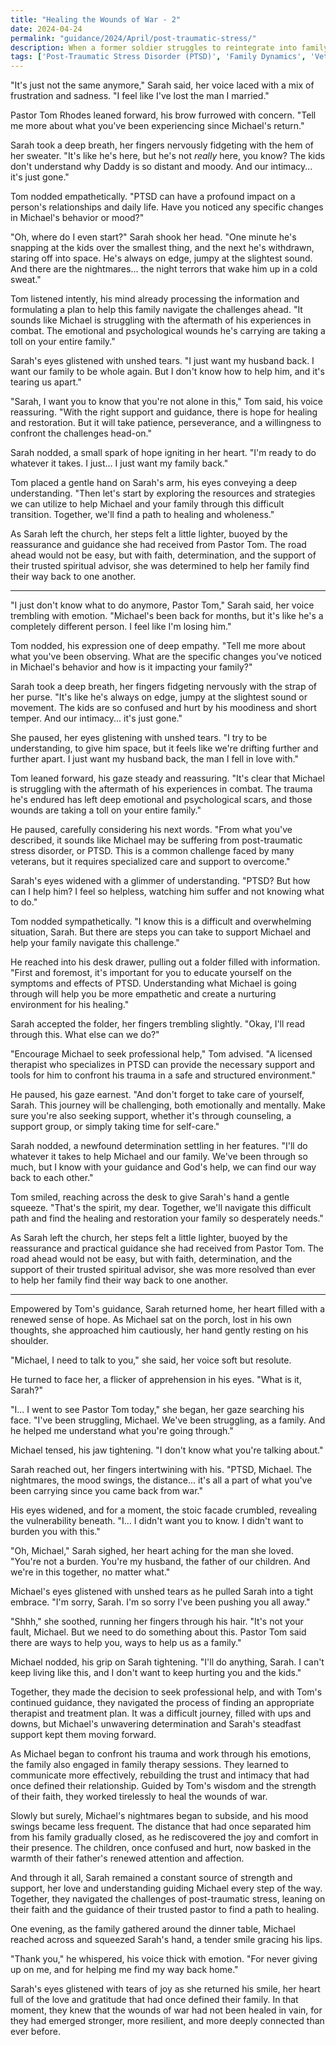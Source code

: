 ```yaml
---
title: "Healing the Wounds of War - 2"
date: 2024-04-24
permalink: "guidance/2024/April/post-traumatic-stress/"
description: When a former soldier struggles to reintegrate into family life after returning from combat, his wife seeks guidance from Pastor Tom Rhodes to help them navigate the emotional and spiritual challenges of post-traumatic stress and find a path to healing.
tags: ['Post-Traumatic Stress Disorder (PTSD)', 'Family Dynamics', 'Veteran Challenges', 'Spiritual Healing', 'Pastoral Guidance']
---
```

"It's just not the same anymore," Sarah said, her voice laced with a mix of frustration and sadness. "I feel like I've lost the man I married."

Pastor Tom Rhodes leaned forward, his brow furrowed with concern. "Tell me more about what you've been experiencing since Michael's return."

Sarah took a deep breath, her fingers nervously fidgeting with the hem of her sweater. "It's like he's here, but he's not _really_ here, you know? The kids don't understand why Daddy is so distant and moody. And our intimacy... it's just gone."

Tom nodded empathetically. "PTSD can have a profound impact on a person's relationships and daily life. Have you noticed any specific changes in Michael's behavior or mood?"

"Oh, where do I even start?" Sarah shook her head. "One minute he's snapping at the kids over the smallest thing, and the next he's withdrawn, staring off into space. He's always on edge, jumpy at the slightest sound. And there are the nightmares... the night terrors that wake him up in a cold sweat."

Tom listened intently, his mind already processing the information and formulating a plan to help this family navigate the challenges ahead. "It sounds like Michael is struggling with the aftermath of his experiences in combat. The emotional and psychological wounds he's carrying are taking a toll on your entire family."

Sarah's eyes glistened with unshed tears. "I just want my husband back. I want our family to be whole again. But I don't know how to help him, and it's tearing us apart."

"Sarah, I want you to know that you're not alone in this," Tom said, his voice reassuring. "With the right support and guidance, there is hope for healing and restoration. But it will take patience, perseverance, and a willingness to confront the challenges head-on."

Sarah nodded, a small spark of hope igniting in her heart. "I'm ready to do whatever it takes. I just... I just want my family back."

Tom placed a gentle hand on Sarah's arm, his eyes conveying a deep understanding. "Then let's start by exploring the resources and strategies we can utilize to help Michael and your family through this difficult transition. Together, we'll find a path to healing and wholeness."

As Sarah left the church, her steps felt a little lighter, buoyed by the reassurance and guidance she had received from Pastor Tom. The road ahead would not be easy, but with faith, determination, and the support of their trusted spiritual advisor, she was determined to help her family find their way back to one another.

***

"I just don't know what to do anymore, Pastor Tom," Sarah said, her voice trembling with emotion. "Michael's been back for months, but it's like he's a completely different person. I feel like I'm losing him."

Tom nodded, his expression one of deep empathy. "Tell me more about what you've been observing. What are the specific changes you've noticed in Michael's behavior and how is it impacting your family?"

Sarah took a deep breath, her fingers fidgeting nervously with the strap of her purse. "It's like he's always on edge, jumpy at the slightest sound or movement. The kids are so confused and hurt by his moodiness and short temper. And our intimacy... it's just gone."

She paused, her eyes glistening with unshed tears. "I try to be understanding, to give him space, but it feels like we're drifting further and further apart. I just want my husband back, the man I fell in love with."

Tom leaned forward, his gaze steady and reassuring. "It's clear that Michael is struggling with the aftermath of his experiences in combat. The trauma he's endured has left deep emotional and psychological scars, and those wounds are taking a toll on your entire family."

He paused, carefully considering his next words. "From what you've described, it sounds like Michael may be suffering from post-traumatic stress disorder, or PTSD. This is a common challenge faced by many veterans, but it requires specialized care and support to overcome."

Sarah's eyes widened with a glimmer of understanding. "PTSD? But how can I help him? I feel so helpless, watching him suffer and not knowing what to do."

Tom nodded sympathetically. "I know this is a difficult and overwhelming situation, Sarah. But there are steps you can take to support Michael and help your family navigate this challenge."

He reached into his desk drawer, pulling out a folder filled with information. "First and foremost, it's important for you to educate yourself on the symptoms and effects of PTSD. Understanding what Michael is going through will help you be more empathetic and create a nurturing environment for his healing."

Sarah accepted the folder, her fingers trembling slightly. "Okay, I'll read through this. What else can we do?"

"Encourage Michael to seek professional help," Tom advised. "A licensed therapist who specializes in PTSD can provide the necessary support and tools for him to confront his trauma in a safe and structured environment."

He paused, his gaze earnest. "And don't forget to take care of yourself, Sarah. This journey will be challenging, both emotionally and mentally. Make sure you're also seeking support, whether it's through counseling, a support group, or simply taking time for self-care."

Sarah nodded, a newfound determination settling in her features. "I'll do whatever it takes to help Michael and our family. We've been through so much, but I know with your guidance and God's help, we can find our way back to each other."

Tom smiled, reaching across the desk to give Sarah's hand a gentle squeeze. "That's the spirit, my dear. Together, we'll navigate this difficult path and find the healing and restoration your family so desperately needs."

As Sarah left the church, her steps felt a little lighter, buoyed by the reassurance and practical guidance she had received from Pastor Tom. The road ahead would not be easy, but with faith, determination, and the support of their trusted spiritual advisor, she was more resolved than ever to help her family find their way back to one another.

***

Empowered by Tom's guidance, Sarah returned home, her heart filled with a renewed sense of hope. As Michael sat on the porch, lost in his own thoughts, she approached him cautiously, her hand gently resting on his shoulder.

"Michael, I need to talk to you," she said, her voice soft but resolute.

He turned to face her, a flicker of apprehension in his eyes. "What is it, Sarah?"

"I... I went to see Pastor Tom today," she began, her gaze searching his face. "I've been struggling, Michael. We've been struggling, as a family. And he helped me understand what you're going through."

Michael tensed, his jaw tightening. "I don't know what you're talking about."

Sarah reached out, her fingers intertwining with his. "PTSD, Michael. The nightmares, the mood swings, the distance... it's all a part of what you've been carrying since you came back from war."

His eyes widened, and for a moment, the stoic facade crumbled, revealing the vulnerability beneath. "I... I didn't want you to know. I didn't want to burden you with this."

"Oh, Michael," Sarah sighed, her heart aching for the man she loved. "You're not a burden. You're my husband, the father of our children. And we're in this together, no matter what."

Michael's eyes glistened with unshed tears as he pulled Sarah into a tight embrace. "I'm sorry, Sarah. I'm so sorry I've been pushing you all away."

"Shhh," she soothed, running her fingers through his hair. "It's not your fault, Michael. But we need to do something about this. Pastor Tom said there are ways to help you, ways to help us as a family."

Michael nodded, his grip on Sarah tightening. "I'll do anything, Sarah. I can't keep living like this, and I don't want to keep hurting you and the kids."

Together, they made the decision to seek professional help, and with Tom's continued guidance, they navigated the process of finding an appropriate therapist and treatment plan. It was a difficult journey, filled with ups and downs, but Michael's unwavering determination and Sarah's steadfast support kept them moving forward.

As Michael began to confront his trauma and work through his emotions, the family also engaged in family therapy sessions. They learned to communicate more effectively, rebuilding the trust and intimacy that had once defined their relationship. Guided by Tom's wisdom and the strength of their faith, they worked tirelessly to heal the wounds of war.

Slowly but surely, Michael's nightmares began to subside, and his mood swings became less frequent. The distance that had once separated him from his family gradually closed, as he rediscovered the joy and comfort in their presence. The children, once confused and hurt, now basked in the warmth of their father's renewed attention and affection.

And through it all, Sarah remained a constant source of strength and support, her love and understanding guiding Michael every step of the way. Together, they navigated the challenges of post-traumatic stress, leaning on their faith and the guidance of their trusted pastor to find a path to healing.

One evening, as the family gathered around the dinner table, Michael reached across and squeezed Sarah's hand, a tender smile gracing his lips.

"Thank you," he whispered, his voice thick with emotion. "For never giving up on me, and for helping me find my way back home."

Sarah's eyes glistened with tears of joy as she returned his smile, her heart full of the love and gratitude that had once defined their family. In that moment, they knew that the wounds of war had not been healed in vain, for they had emerged stronger, more resilient, and more deeply connected than ever before.

